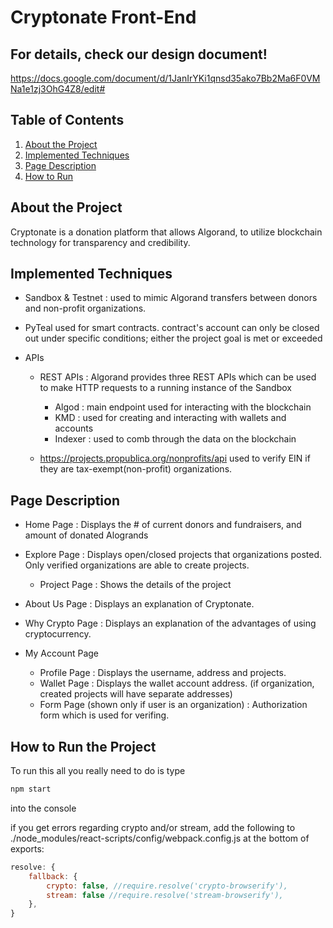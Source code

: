 # Cryptonate Front-End 

## For details, check our design document!
https://docs.google.com/document/d/1JanIrYKi1qnsd35ako7Bb2Ma6F0VMNa1e1zj3OhG4Z8/edit#

## Table of Contents

1. [About the Project](#about)
2. [Implemented Techniques](#tech)
3. [Page Description](#page)
4. [How to Run](#run)


## <a name="about"></a>About the Project

Cryptonate is a donation platform that allows Algorand, to utilize blockchain technology for transparency and credibility.


## <a name="tech"></a>Implemented Techniques

- Sandbox & Testnet : used to mimic Algorand transfers between donors and non-profit organizations. 

- PyTeal 
	used for smart contracts. 
	contract's account can only be closed out under specific conditions; either the project goal is met or exceeded

- APIs 
	- REST APIs : Algorand provides three REST APIs which can be used to make HTTP requests to a running instance of the Sandbox
		- Algod :  main endpoint used for interacting with the blockchain
		- KMD :  used for creating and interacting with wallets and accounts
		- Indexer : used to comb through the data on the blockchain
		
	- https://projects.propublica.org/nonprofits/api used to verify EIN if they are tax-exempt(non-profit) organizations.


## <a name="page"></a>Page Description
- Home Page : Displays the # of current donors and fundraisers, and amount of donated Alogrands

- Explore Page : Displays open/closed projects that organizations posted. Only verified organizations are able to create projects.
	- Project Page : Shows the details of the project
	
- About Us Page : Displays an explanation of Cryptonate.

- Why Crypto Page : Displays an explanation of the advantages of using cryptocurrency.

- My Account Page 
	- Profile Page : Displays the username, address and projects.
	- Wallet Page : Displays the wallet account address. (if organization, created projects will have separate addresses)
	- Form Page (shown only if user is an organization) : Authorization form which is used for verifing.


## <a name="run"></a>How to Run the Project
To run this all you really need to do is type
```bash
npm start
```
into the console

if you get errors regarding crypto and/or stream, add the following to ./node_modules/react-scripts/config/webpack.config.js at the bottom of exports:
```js
resolve: {
	fallback: {
		crypto: false, //require.resolve('crypto-browserify'),
		stream: false //require.resolve('stream-browserify'),
	},
}
```

